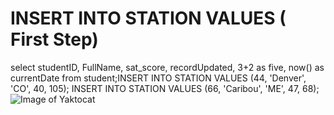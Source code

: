 # INSERT INTO STATION VALUES ( First Step)
select studentID, FullName, sat_score, recordUpdated, 
3+2 as five, now() as currentDate 
from student;INSERT INTO STATION VALUES (44, 'Denver', 'CO', 40, 105);
INSERT INTO STATION VALUES (66, 'Caribou', 'ME', 47, 68);
![Image of Yaktocat](https://octodex.github.com/images/yaktocat.png)
